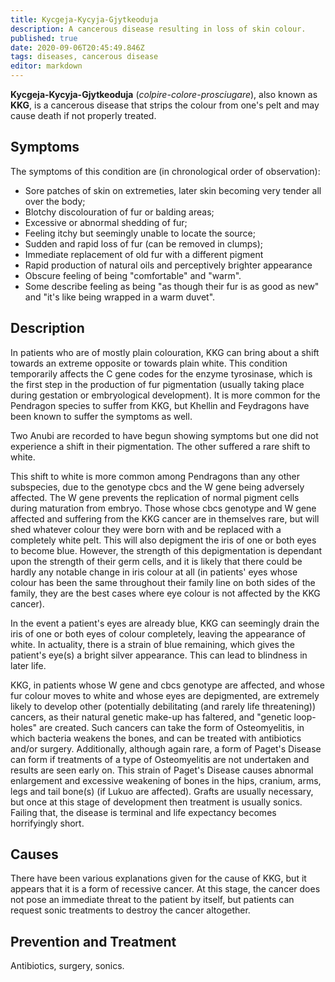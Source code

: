 ```yaml
---
title: Kycgeja-Kycyja-Gjytkeoduja
description: A cancerous disease resulting in loss of skin colour.
published: true
date: 2020-09-06T20:45:49.846Z
tags: diseases, cancerous disease
editor: markdown
---
```


**Kycgeja-Kycyja-Gjytkeoduja** (*colpire-colore-prosciugare*), also known as **KKG**, is a cancerous disease that strips the colour from one's pelt and may cause death if not properly treated.

Symptoms
--------

The symptoms of this condition are (in chronological order of observation):

-   Sore patches of skin on extremeties, later skin becoming very tender all over the body;
-   Blotchy discolouration of fur or balding areas;
-   Excessive or abnormal shedding of fur;
-   Feeling itchy but seemingly unable to locate the source;
-   Sudden and rapid loss of fur (can be removed in clumps);
-   Immediate replacement of old fur with a different pigment
-   Rapid production of natural oils and perceptively brighter appearance
-   Obscure feeling of being "comfortable" and "warm".
-   Some describe feeling as being "as though their fur is as good as new" and "it's like being wrapped in a warm duvet".

Description
-----------

In patients who are of mostly plain colouration, KKG can bring about a shift towards an extreme opposite or towards plain white. This condition temporarily affects the C gene codes for the enzyme tyrosinase, which is the first step in the production of fur pigmentation (usually taking place during gestation or embryological development). It is more common for the Pendragon species to suffer from KKG, but Khellin and Feydragons have been known to suffer the symptoms as well.

Two Anubi are recorded to have begun showing symptoms but one did not experience a shift in their pigmentation. The other suffered a rare shift to white.

This shift to white is more common among Pendragons than any other subspecies, due to the genotype cbcs and the W gene being adversely affected. The W gene prevents the replication of normal pigment cells during maturation from embryo. Those whose cbcs genotype and W gene affected and suffering from the KKG cancer are in themselves rare, but will shed whatever colour they were born with and be replaced with a completely white pelt. This will also depigment the iris of one or both eyes to become blue. However, the strength of this depigmentation is dependant upon the strength of their germ cells, and it is likely that there could be hardly any notable change in iris colour at all (in patients' eyes whose colour has been the same throughout their family line on both sides of the family, they are the best cases where eye colour is not affected by the KKG cancer).

In the event a patient's eyes are already blue, KKG can seemingly drain the iris of one or both eyes of colour completely, leaving the appearance of white. In actuality, there is a strain of blue remaining, which gives the patient's eye(s) a bright silver appearance. This can lead to blindness in later life.

KKG, in patients whose W gene and cbcs genotype are affected, and whose fur colour moves to white and whose eyes are depigmented, are extremely likely to develop other (potentially debilitating (and rarely life threatening)) cancers, as their natural genetic make-up has faltered, and "genetic loop-holes" are created. Such cancers can take the form of Osteomyelitis, in which bacteria weakens the bones, and can be treated with antibiotics and/or surgery. Additionally, although again rare, a form of Paget's Disease can form if treatments of a type of Osteomyelitis are not undertaken and results are seen early on. This strain of Paget's Disease causes abnormal enlargement and excessive weakening of bones in the hips, cranium, arms, legs and tail bone(s) (if Lukuo are affected). Grafts are usually necessary, but once at this stage of development then treatment is usually sonics. Failing that, the disease is terminal and life expectancy becomes horrifyingly short.

Causes
------

There have been various explanations given for the cause of KKG, but it appears that it is a form of recessive cancer. At this stage, the cancer does not pose an immediate threat to the patient by itself, but patients can request sonic treatments to destroy the cancer altogether.

Prevention and Treatment
------------------------

Antibiotics, surgery, sonics.